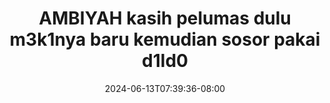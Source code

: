 --- 
title: "AMBIYAH kasih pelumas dulu m3k1nya baru kemudian sosor pakai d1ld0"
description: "  bokeh AMBIYAH kasih pelumas dulu m3k1nya baru kemudian sosor pakai d1ld0 tiktok durasi panjang terbaru"
date: 2024-06-13T07:39:36-08:00
file_code: "o2pfjzq54nxa"
draft: false
cover: "e5b1pv1wte028shl.jpg"
tags: ["AMBIYAH", "kasih", "pelumas", "dulu", "baru", "kemudian", "sosor", "pakai", "bokep-indo", "bokep-viral", "bokep-ig"]
length: 386
fld_id: "1235316"
foldername: "AMBIYAH ONLYFANS"
categories: ["AMBIYAH ONLYFANS"]
views: 125
---